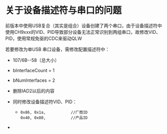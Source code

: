  

# 关于设备描述符与串口的问题

前版本中使用USB复合（其实是组合）设备创建了两个串口，由于设备描述符中使用CH9xxx的VID、PID导致部分设备无法正常识别到两组串口，故修改VID、PID，使用常规免驱的CDC来驱动QLW

若要修改为单USB 串口设备，需修改配置描述符中：

+ 107/6B--58（总大小）

+ bInterfaceCount = 1

+ bNumInterfaces = 2

+ 删除IAD2以后的内容

+ 同时修改设备描述符VID、PID：

  + ```
    0x86, 0x1a,           //厂商ID
    0x40, 0x80,           //产品ID
    ```

+ 

